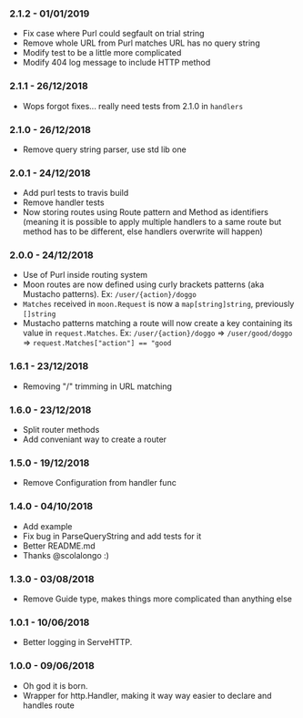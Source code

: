 ### 2.1.2 - 01/01/2019

- Fix case where Purl could segfault on trial string
- Remove whole URL from Purl matches URL has no query string
- Modify test to be a little more complicated
- Modify 404 log message to include HTTP method

### 2.1.1 - 26/12/2018

- Wops forgot fixes... really need tests from 2.1.0 in `handlers` 

### 2.1.0 - 26/12/2018

- Remove query string parser, use std lib one

### 2.0.1 - 24/12/2018

- Add purl tests to travis build
- Remove handler tests
- Now storing routes using Route pattern and Method as identifiers (meaning it is possible to apply multiple handlers to a same route but method has to be different, else handlers overwrite will happen)

### 2.0.0 - 24/12/2018

- Use of Purl inside routing system
- Moon routes are now defined using curly brackets patterns (aka Mustacho patterns). Ex: `/user/{action}/doggo`
- `Matches` received in `moon.Request` is now a `map[string]string`, previously `[]string`
- Mustacho patterns matching a route will now create a key containing its value in `request.Matches`. Ex: `/user/{action}/doggo` => `/user/good/doggo` => `request.Matches["action"] == "good`

### 1.6.1 - 23/12/2018

- Removing "/" trimming in URL matching

### 1.6.0 - 23/12/2018

- Split router methods
- Add conveniant way to create a router

### 1.5.0 - 19/12/2018

- Remove Configuration from handler func

### 1.4.0 - 04/10/2018

- Add example
- Fix bug in ParseQueryString and add tests for it
- Better README.md
- Thanks @scolalongo :)

### 1.3.0 - 03/08/2018

- Remove Guide type, makes things more complicated than anything else

### 1.0.1 - 10/06/2018

- Better logging in ServeHTTP.

### 1.0.0 - 09/06/2018

- Oh god it is born.
- Wrapper for http.Handler, making it way way easier to declare and handles route
